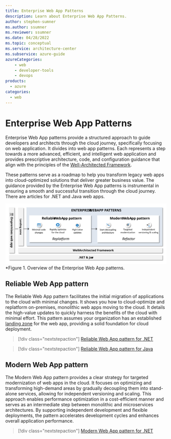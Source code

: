 ```yaml
---
title: Enterprise Web App Patterns
description: Learn about Enterprise Web App Patterns.
author: stephen-sumner    
ms.author: ssumner
ms.reviewer: ssumner
ms.date: 04/28/2022
ms.topic: conceptual
ms.service: architecture-center
ms.subservice: azure-guide
azureCategories:
    - web
    - developer-tools
    - devops
products:
  - azure
categories:
  - web
---
```


# Enterprise Web App Patterns

Enterprise Web App patterns provide a structured approach to guide developers and architects through the cloud journey, specifically focusing on web application. It divides into web app patterns. Each represents a step towards a more advanced, efficient, and intelligent web application and provides prescriptive architecture, code, and configuration guidance that align with the principles of the [Well-Architected Framework](/azure/well-architected/pillars).

These patterns serve as a roadmap to help you transform legacy web apps into cloud-optimized solutions that deliver greater business value. The guidance provided by the Enterprise Web App patterns is instrumental in ensuring a smooth and successful transition through the cloud journey. There are articles for .NET and Java web apps.

[![Diagram showing the stages of the Enterprise Web App patterns](../_images/ewap-overview.svg)](../_images/eap-overview.svg#lightbox)
*Figure 1. Overview of the Enterprise Web App patterns.

## Reliable Web App pattern

The Reliable Web App pattern facilitates the initial migration of applications to the cloud with minimal changes. It shows you how to cloud-optimize and replatform on-premises, monolithic web apps moving to the cloud. It details the high-value updates to quickly harness the benefits of the cloud with minimal effort. This pattern assumes your organization has an established [landing zone](/azure/cloud-adoption-framework/ready/landing-zone/) for the web app, providing a solid foundation for cloud deployment.

>[!div class="nextstepaction"]
>[Reliable Web App pattern for .NET](./reliable-web-app/dotnet/guidance.yml)

>[!div class="nextstepaction"]
>[Reliable Web App pattern for Java](./reliable-web-app/java/guidance.yml)

## Modern Web App pattern

The Modern Web App pattern provides a clear strategy for targeted modernization of web apps in the cloud. It focuses on optimizing and transforming high-demand areas by gradually decoupling them into stand-alone services, allowing for independent versioning and scaling. This approach enables performance optimization in a cost-efficient manner and serves as an intermediate step between monolithic and microservices architectures. By supporting independent development and flexible deployments, the pattern accelerates development cycles and enhances overall application performance.

>[!div class="nextstepaction"]
>[Modern Web App pattern for .NET](./modern-web-app/dotnet/plan-implementation.yml)
